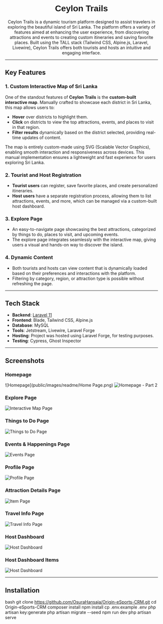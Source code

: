 <h1 align="center" style="font-family: 'Orbitron', sans-serif;">Ceylon Trails</h1>

<p align="center">
  Ceylon Trails is a dynamic tourism platform designed to assist travelers in exploring the beautiful island of Sri Lanka. The platform offers a variety of features aimed at enhancing the user experience, from discovering attractions and events to creating custom itineraries and saving favorite places. Built using the TALL stack (Tailwind CSS, Alpine.js, Laravel, Livewire), Ceylon Trails offers both tourists and hosts an intuitive and engaging interface.
</p>

---

## Key Features

### 1. **Custom Interactive Map of Sri Lanka**
One of the standout features of **Ceylon Trails** is the **custom-built interactive map**. Manually crafted to showcase each district in Sri Lanka, this map allows users to:
- **Hover** over districts to highlight them.
- **Click** on districts to view the top attractions, events, and places to visit in that region.
- **Filter results** dynamically based on the district selected, providing real-time updates of content.
  
The map is entirely custom-made using SVG (Scalable Vector Graphics), enabling smooth interaction and responsiveness across devices. This manual implementation ensures a lightweight and fast experience for users exploring Sri Lanka.

### 2. **Tourist and Host Registration**
- **Tourist users** can register, save favorite places, and create personalized itineraries.
- **Host users** have a separate registration process, allowing them to list attractions, events, and more, which can be managed via a custom-built host dashboard.

### 3. **Explore Page**
- An easy-to-navigate page showcasing the best attractions, categorized by things to do, places to visit, and upcoming events.
- The explore page integrates seamlessly with the interactive map, giving users a visual and hands-on way to discover the island.

### 4. **Dynamic Content**
- Both tourists and hosts can view content that is dynamically loaded based on their preferences and interactions with the platform.
- Filtering by category, region, or attraction type is possible without refreshing the page.


---

## Tech Stack

- **Backend**: [Laravel 11](https://laravel.com/)
- **Frontend**: Blade, Tailwind CSS, Alpine.js
- **Database**: MySQL
- **Tools**: Jetstream, Livewire, Laravel Forge
- **Hosting**: Project was hosted using Laravel Forge, for testing purposes.
- **Testing**: Cypress, Ghost Inspector

---

## Screenshots

### Homepage
![Homepage](public/images/readme/Home Page.png)
![Homepage - Part 2](public/images/readme/Home%20Page%20p2.png)

### Explore Page
![Interactive Map Page](public/images/readme/Explore%20Page.png)

### Things to Do Page
![Things to Do Page](public/images/readme/Things%20to%20do%20page.png)

### Events & Happenings Page
![Events Page](public/images/readme/Events%20page.png)

### Profile Page
![Profile Page](public/images/readme/User%20profile.png)

### Attraction Details Page
![Item Page](public/images/readme/attractopm%20details%20page.png)

### Travel Info Page
![Travel Info Page](public/images/readme/travel%20info%20page.png)

### Host Dashboard
![Host Dashboard](public/images/readme/host%20dashboard.png)

### Host Dashboard Items
![Host Dashboard](public/images/readme/host%20dashboard%20items.png)


---

## Installation

bash
git clone https://github.com/OsuraHansaja/Origin-eSports-CRM.git
cd Origin-eSports-CRM
composer install
npm install
cp .env.example .env
php artisan key:generate
php artisan migrate --seed
npm run dev
php artisan serve
